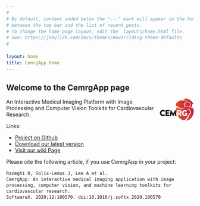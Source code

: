 ```yaml
---
#
# By default, content added below the "---" mark will appear in the home page
# between the top bar and the list of recent posts.
# To change the home page layout, edit the _layouts/home.html file.
# See: https://jekyllrb.com/docs/themes/#overriding-theme-defaults
#

layout: home
title: CemrgApp Home
---
```


## Welcome to the CemrgApp page

<img align="right" height="18%" rotate="180" width="18%" src="./assets/logo.svg">

An Interactive Medical Imaging Platform with Image Processing and Computer Vision Toolkits for Cardiovascular Research.

Links:

+ [Project on Github](https://github.com/CemrgDevelopers/CemrgApp)
+ [Download our latest version](https://github.com/CemrgDevelopers/CemrgApp/releases/tag/v2.1.1)
+ [Visit our wiki Page](https://github.com/CemrgDevelopers/CemrgApp/wiki)


Please cite the following article, if you use CemrgApp in your project:
```
Razeghi O, Solís-Lemus J, Lee A et al.
CemrgApp: An interactive medical imaging application with image processing, computer vision, and machine learning toolkits for cardiovascular research.
SoftwareX. 2020;12:100570. doi:10.1016/j.softx.2020.100570
```
